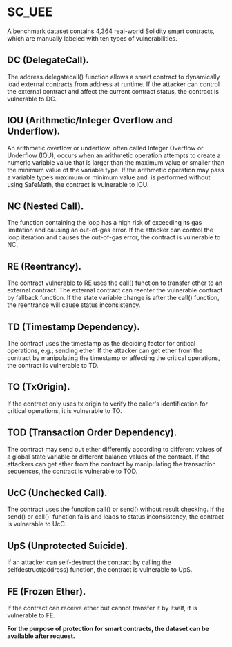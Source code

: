 # SC_UEE
A benchmark dataset contains 4,364 real-world Solidity smart contracts, which are manually labeled with ten types of vulnerabilities.

## DC (DelegateCall).
The address.delegatecall() function allows a smart contract to dynamically load external contracts from address at runtime. If the attacker can control the external contract and affect the current contract status, the contract is vulnerable to DC.

## IOU (Arithmetic/Integer Overflow and Underflow).
An arithmetic overflow or underflow, often called Integer Overflow or Underflow (IOU), occurs when an arithmetic operation attempts to create a numeric variable value that is larger than the maximum value or smaller than the minimum value of the variable type. If the arithmetic operation may pass a variable type’s maximum or minimum value and  is performed without using SafeMath, the contract is vulnerable to IOU.

## NC (Nested Call).
The function containing the loop has a high risk of exceeding its gas limitation and causing an out-of-gas error. If the attacker can control the loop iteration and causes the out-of-gas error, the contract is vulnerable to NC, 

## RE (Reentrancy).
The contract vulnerable to RE uses the call() function to transfer ether to an external contract. The external contract can reenter the vulnerable contract by fallback function. If the state variable change is after the call() function, the reentrance will cause status inconsistency. 

## TD (Timestamp Dependency).
The contract uses the timestamp as the deciding factor for critical operations, e.g., sending ether. If the attacker can get ether from the contract by manipulating the timestamp or affecting the critical operations, the contract is vulnerable to TD.

## TO (TxOrigin).
If the contract only uses tx.origin to verify the caller's identification for critical operations, it is vulnerable to TO.

## TOD (Transaction Order Dependency).
The contract may send out ether differently according to different values of a global state variable or different balance values of the contract. If the attackers can get ether from the contract by manipulating the transaction sequences, the contract is vulnerable to TOD.

## UcC (Unchecked Call).
The contract uses the function call() or send() without result checking. If the send() or call()  function fails and leads to status inconsistency, the contract is vulnerable to UcC.

## UpS (Unprotected Suicide).
If an attacker can self-destruct the contract by calling the selfdestruct(address) function, the contract is vulnerable to UpS. 

## FE (Frozen Ether).
If the contract can receive ether but cannot transfer it by itself, it is vulnerable to FE. 


**For the purpose of protection for smart contracts, the dataset can be available after request.**



